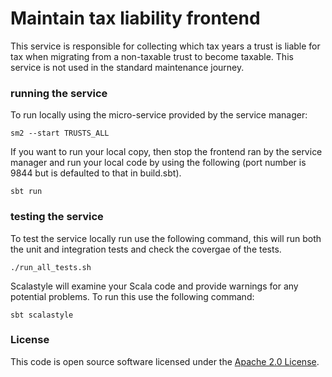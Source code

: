 # Maintain tax liability frontend

This service is responsible for collecting which tax years a trust is liable for tax when migrating from a non-taxable trust to become taxable.
This service is not used in the standard maintenance journey.

### running the service ###

To run locally using the micro-service provided by the service manager:

`sm2 --start TRUSTS_ALL`

If you want to run your local copy, then stop the frontend ran by the service manager and run your local code by using the following (port number is 9844 but is defaulted to that in build.sbt).

`sbt run`

### testing the service ###

To test the service locally run use the following command, this will run both the unit and integration tests and check the covergae of the tests.

`./run_all_tests.sh`

Scalastyle will examine your Scala code and provide warnings for any potential problems. To run this use the following command:

`sbt scalastyle`

### License

This code is open source software licensed under the [Apache 2.0 License]("http://www.apache.org/licenses/LICENSE-2.0.html").
